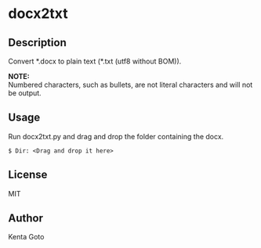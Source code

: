 # docx2txt 

## Description  
Convert \*.docx to plain text (\*.txt (utf8 without BOM)).  

**NOTE:**  
Numbered characters, such as bullets, are not literal characters and will not be output.  

## Usage  
Run docx2txt.py and drag and drop the folder containing the docx.  
```
$ Dir: <Drag and drop it here>
```

## License
MIT

## Author
Kenta Goto
